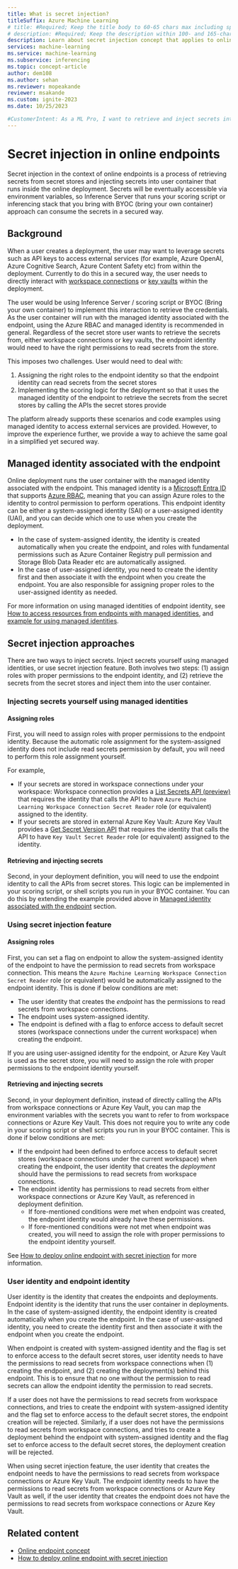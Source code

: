 ```yaml
---
title: What is secret injection?
titleSuffix: Azure Machine Learning
# title: #Required; Keep the title body to 60-65 chars max including spaces and brand
# description: #Required; Keep the description within 100- and 165-characters including spaces
description: Learn about secret injection concept that applies to online endpoints in Azure Machine Learning.
services: machine-learning
ms.service: machine-learning
ms.subservice: inferencing
ms.topic: concept-article
author: dem108
ms.author: sehan
ms.reviewer: mopeakande
reviewer: msakande
ms.custom: ignite-2023
ms.date: 10/25/2023

#CustomerIntent: As a ML Pro, I want to retrieve and inject secrets into the deployment environment easily so that secrets can be consumed by the deployment I create in a secured manner.
---
```


# Secret injection in online endpoints

Secret injection in the context of online endpoints is a process of retrieving secrets from secret stores and injecting secrets into user container that runs inside the online deployment. Secrets will be eventually accessible via environment variables, so Inference Server that runs your scoring script or inferencing stack that you bring with BYOC (bring your own container) approach can consume the secrets in a secured way.


## Background

When a user creates a deployment, the user may want to leverage secrets such as API keys to access external services (for example, Azure OpenAI, Azure Cognitive Search, Azure Content Safety etc) from within the deployment. Currently to do this in a secured way, the user needs to directly interact with [workspace connections](prompt-flow/concept-connections.md) or [key vaults](/azure/key-vault/general/overview.md) within the deployment.

The user would be using Inference Server / scoring script or BYOC (Bring your own container) to implement this interaction to retrieve the credentials. As the user container will run with the managed identity associated with the endpoint, using the Azure RBAC and managed identity is recommended in general. Regardless of the secret store user wants to retrieve the secrets from, either workspace connections or key vaults, the endpoint identity would need to have the right permissions to read secrets from the store.

This imposes two challenges. User would need to deal with:
1. Assigning the right roles to the endpoint identity so that the endpoint identity can read secrets from the secret stores
1. Implementing the scoring logic for the deployment so that it uses the managed identity of the endpoint to retrieve the secrets from the secret stores by calling the APIs the secret stores provide

The platform already supports these scenarios and code examples using managed identity to access external services are provided. However, to improve the experience further, we provide a way to achieve the same goal in a simplified yet secured way.


## Managed identity associated with the endpoint

Online deployment runs the user container with the managed identity associated with the endpoint. This managed identity is a [Microsoft Entra ID](/entra/fundamentals/whatis) that supports [Azure RBAC](/azure/role-based-access-control/overview.md), meaning that you can assign Azure roles to the identity to control permission to perform operations. This endpoint identity can be either a system-assigned identity (SAI) or a user-assigned identity (UAI), and you can decide which one to use when you create the deployment.

- In the case of system-assigned identity, the identity is created automatically when you create the endpoint, and roles with fundamental permissions such as Azure Container Registry pull permission and Storage Blob Data Reader etc are automatically assigned.
- In the case of user-assigned identity, you need to create the identity first and then associate it with the endpoint when you create the endpoint. You are also responsible for assigning proper roles to the user-assigned identity as needed.

For more information on using managed identities of endpoint identity, see [How to access resources from endpoints with managed identities](how-to-access-resources-from-endpoints-managed-identities.md), and [example for using managed identities](https://github.com/Azure/azureml-examples/tree/main/cli/endpoints/online/managed/managed-identities).


## Secret injection approaches

There are two ways to inject secrets. Inject secrets yourself using managed identities, or use secret injection feature. Both involves two steps: (1) assign roles with proper permissions to the endpoint identity, and (2) retrieve the secrets from the secret stores and inject them into the user container.

### Injecting secrets yourself using managed identities

#### Assigning roles

First, you will need to assign roles with proper permissions to the endpoint identity. Because the automatic role assignment for the system-assigned identity does not include read secrets permission by default, you will need to perform this role assignment yourself.

For example,

- If your secrets are stored in workspace connections under your workspace: Workspace connection provides a [List Secrets API (preview)](https://learn.microsoft.com/rest/api/azureml/2023-08-01-preview/workspace-connections/list-secrets) that requires the identity that calls the API to have `Azure Machine Learning Workspace Connection Secret Reader` role (or equivalent) assigned to the identity.
- If your secrets are stored in external Azure Key Vault: Azure Key Vault provides a [Get Secret Version API](https://learn.microsoft.com/rest/api/keyvault/secrets/get-secret-versions/get-secret-versions) that requires the identity that calls the API to have `Key Vault Secret Reader` role (or equivalent) assigned to the identity.

#### Retrieving and injecting secrets

Second, in your deployment definition, you will need to use the endpoint identity to call the APIs from secret stores. This logic can be implemented in your scoring script, or shell scripts you run in your BYOC container. You can do this by extending the example provided above in [Managed identity associated with the endpoint](#managed-identity-associated-with-the-endpoint) section.

### Using secret injection feature

#### Assigning roles

First, you can set a flag on endpoint to allow the system-assigned identity of the endpoint to have the permission to read secrets from workspace connection. This means the `Azure Machine Learning Workspace Connection Secret Reader` role (or equivalent) would be automatically assigned to the endpoint identity. This is done if below conditions are met: 

- The user identity that creates the _endpoint_ has the permissions to read secrets from workspace connections.
- The endpoint uses system-assigned identity.
- The endpoint is defined with a flag to enforce access to default secret stores (workspace connections under the current workspace) when creating the endpoint.

If you are using user-assigned identity for the endpoint, or Azure Key Vault is used as the secret store, you will need to assign the role with proper permissions to the endpoint identity yourself.

#### Retrieving and injecting secrets

Second, in your deployment definition, instead of directly calling the APIs from workspace connections or Azure Key Vault, you can map the environment variables with the secrets you want to refer to from workspace connections or Azure Key Vault. This does not require you to write any code in your scoring script or shell scripts you run in your BYOC container. This is done if below conditions are met:

- If the endpoint had been defined to enforce access to default secret stores (workspace connections under the current workspace) when creating the endpoint, the user identity that creates the _deployment_ should have the permissions to read secrets from workspace connections.
- The endpoint identity has permissions to read secrets from either workspace connections or Azure Key Vault, as referenced in deployment definition.
    - If fore-mentioned conditions were met when endpoint was created, the endpoint identity would already have these permissions.
    - If fore-mentioned conditions were not met when endpoint was created, you will need to assign the role with proper permissions to the endpoint identity yourself.

See [How to deploy online endpoint with secret injection](how-to-deploy-online-endpoint-with-secret-injection.md) for more information.

### User identity and endpoint identity

User identity is the identity that creates the endpoints and deployments. Endpoint identity is the identity that runs the user container in deployments. In the case of system-assigned identity, the endpoint identity is created automatically when you create the endpoint. In the case of user-assigned identity, you need to create the identity first and then associate it with the endpoint when you create the endpoint.

When endpoint is created with system-assigned identity and the flag is set to enforce access to the default secret stores, user identity needs to have the permissions to read secrets from workspace connections when (1) creating the endpoint, and (2) creating the deployment(s) behind this endpoint. This is to ensure that no one without the permission to read secrets can allow the endpoint identity the permission to read secrets.

If a user does not have the permissions to read secrets from workspace connections, and tries to create the endpoint with system-assigned identity and the flag set to enforce access to the default secret stores, the endpoint creation will be rejected. Similarly, if a user does not have the permissions to read secrets from workspace connections, and tries to create a deployment behind the endpoint with system-assigned identity and the flag set to enforce access to the default secret stores, the deployment creation will be rejected.

When using secret injection feature, the user identity that creates the endpoint needs to have the permissions to read secrets from workspace connections or Azure Key Vault. The endpoint identity needs to have the permissions to read secrets from workspace connections or Azure Key Vault as well, if the user identity that creates the endpoint does not have the permissions to read secrets from workspace connections or Azure Key Vault.


## Related content

- [Online endpoint concept](concept-endpoints-online.md)
- [How to deploy online endpoint with secret injection](how-to-deploy-online-endpoint-with-secret-injection.md)

<!--
Remove all the comments in this template before you sign-off or merge to the main branch.
-->
